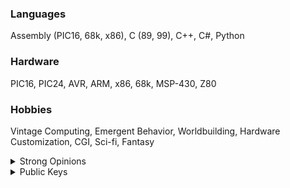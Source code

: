 ### Languages

Assembly (PIC16, 68k, x86), C (89, 99), C++, C#, Python

### Hardware

PIC16, PIC24, AVR, ARM, x86, 68k, MSP-430, Z80

### Hobbies

Vintage Computing, Emergent Behavior, Worldbuilding, Hardware Customization, CGI, Sci-fi, Fantasy

<details>
<summary>Strong Opinions</summary>

- **Good** _Star Trek_ ended after _Enterprise_
- _Deep Space 9_ was peak _Star Trek_
- The Disney Star Wars trilogy wasn't **that** bad
- _Return of the Jedi_ was worse than _The Last Jedi_
- C89 was **perfect** except for implicit declaration
- JavaScript shouldn't be used except in the browser
- Cryptocurrency is a great technology but an unreliable investment
- Windows isn't **that** bad
- Ulfric Stormcloak was wrong

</details> 

<details>
<summary>Public Keys</summary>

### RSA 1024-bit:
```
-----BEGIN PUBLIC KEY-----
MIGfMA0GCSqGSIb3DQEBAQUAA4GNADCBiQKBgQCEScmPefGyFGjfy7YLo7SEiZ1Y
MDHq1GEb4TTJSdh5FnBmJk3mEyJpMECouEsffEkfkHt5PT/4tZsS0/Oh3QdITwUb
egDD2Vm2WhdEv4ZDupVGp2s2TYkNrqEeTWUU8qdpV8tF38ixQt61IbpkJERYivMg
mQiBMBNEwSpjZFu2QwIDAQAB
-----END PUBLIC KEY-----
```

### RSA 2048-bit:
```
-----BEGIN PUBLIC KEY-----
MIIBIjANBgkqhkiG9w0BAQEFAAOCAQ8AMIIBCgKCAQEAm0984Qf1Usu6pzSXmG1z
4RR/loHOXnTxPSwLnHM2Ov7DS4MJlFIbZDVlATfFYgQOZlTuPdM2k1KosDGnPtc4
FQ666TYdX7n0C1OLKfr9nqrEA7DF/Ne4r3l3oF0Ft/VboTWHv/Epcyym9kDP4uHV
kHFNMBDT3/0vK5ftWhkoHlNph3QQqm3y+8SSmaqwD1g4rkS0Uv2ye8ZJ+Uf1cs+M
nu2zm+9TnvgigtR0bsQ3svVjiJzVAegRrakrQZlz+9ghFUzc5c6IGhLQYDwqYoyX
K91GDqxrlR2wEnK5mu5VS7stwfsGQP6q0Zs0+9VPqu41fuJOE2jjeY9CCnJxmZKv
nQIDAQAB
-----END PUBLIC KEY-----
```


### RSA 4096-bit:
```
-----BEGIN PUBLIC KEY-----
MIICITANBgkqhkiG9w0BAQEFAAOCAg4AMIICCQKCAgB8fpMoWFra198ipVhl7Hta
E6Hp5Re72Dl4S0LLVfpTx4o3att5u1xRdExEaf+x2t1+cDYdLNNjAbOCkrDfOHn2
aO3qt0IA+/4sT1hUg00gF2SzHHdIZ+7f93H7lg2JUWb6MlMh6Q/pIEIvdBZ5NO6+
DLptxJEXzrrRNCEtMkHSh98HBNKOnkOF6nR5w2d3eRODWJiZzTUHrv4hoLjcg4/G
ikfbqbJ8oWlItPcbNPVHg18vvNklh00DNtqlGu/EZQ0tHpFkCJg8Sc+90Vop6aLC
LWCt59EDVZv0GJx+veW2DuN6i+LDBXZbZCaL6MpbjoOD754SV5088dGfzij+4FIA
Vy5TeDj5+zCHo/nXyUpif3KYlC972b1v+X7Coo2aBXHaI9GWjj+9L1GHKU8GGMPj
u9xS3V0VXNJBO8oBUZbMJlv+XoEDSpWWyQ7uqi3c9vLEchRtggv8fgbQbQkkZlup
132hHBRkG9J3sjN71t6dUzwPygwaPP7P2Kyl4Mre18Ah5JDH87k8yPRPEAjCVWLT
dPcfmgUVL6CBAjgXLX8p4lQDRCRlkx41N/w/KAHGD+HAz/+be/TYHlASw1AzhyJl
78ynHufNO48WWbUf8CTJRwqD/hvX4a30m3lyn742D83xTyI/k3auRIrA7DdMXNmh
MEDdMyaV6smmaqAdIemDCQIDAQAB
-----END PUBLIC KEY-----
```

</details> 
